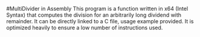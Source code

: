 #MultiDivider in Assembly
This program is a function written in x64 (Intel Syntax) that computes the division for an arbitrarily long dividend with remainder.
It can be directly linked to a C file, usage example provided. It is optimized heavily to ensure a low number of instructions used.
